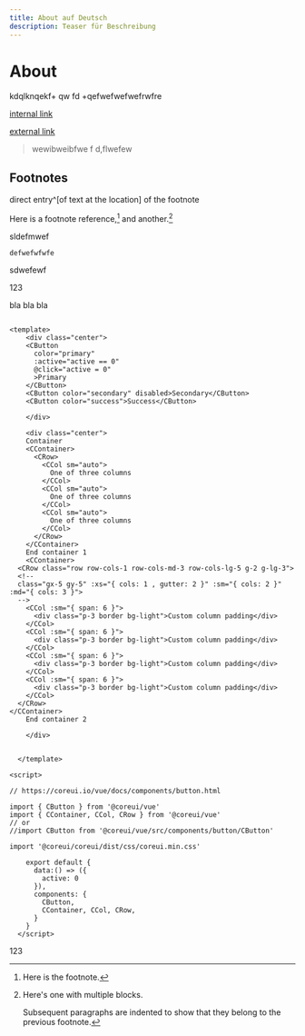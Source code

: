 ```yaml
---
title: About auf Deutsch
description: Teaser für Beschreibung
---
```


# About 
kdqlknqekf+
qw
fd
+qefwefwefwefrwfre


[internal link](/about)

[external link](https://www.cern.ch)


> wewibweibfwe f
> d,flwefew


## Footnotes

direct entry^[of text at the location] of the footnote

Here is a footnote reference,[^1] and another.[^longnote]

[^1]: Here is the footnote.

[^longnote]: Here's one with multiple blocks.

    Subsequent paragraphs are indented to show that they
belong to the previous footnote.






sldefmwef


```
defwefwfwfe

```

sdwefewf


123

bla bla bla 

```

<template>
    <div class="center">
    <CButton 
      color="primary" 
      :active="active == 0"
      @click="active = 0"
      >Primary
    </CButton>
    <CButton color="secondary" disabled>Secondary</CButton>
    <CButton color="success">Success</CButton>

    </div>

    <div class="center">
    Container
    <CContainer>
      <CRow>
        <CCol sm="auto">
          One of three columns
        </CCol>
        <CCol sm="auto">
          One of three columns
        </CCol>
        <CCol sm="auto">
          One of three columns
        </CCol>
      </CRow>
    </CContainer>
    End container 1
    <CContainer>
  <CRow class="row row-cols-1 row-cols-md-3 row-cols-lg-5 g-2 g-lg-3">
  <!--
  class="gx-5 gy-5" :xs="{ cols: 1 , gutter: 2 }" :sm="{ cols: 2 }" :md="{ cols: 3 }">
  -->
    <CCol :sm="{ span: 6 }">
      <div class="p-3 border bg-light">Custom column padding</div>
    </CCol>
    <CCol :sm="{ span: 6 }">
      <div class="p-3 border bg-light">Custom column padding</div>
    </CCol>
    <CCol :sm="{ span: 6 }">
      <div class="p-3 border bg-light">Custom column padding</div>
    </CCol>
    <CCol :sm="{ span: 6 }">
      <div class="p-3 border bg-light">Custom column padding</div>
    </CCol>
  </CRow>
</CContainer>
    End container 2

    </div>


  </template>

<script>

// https://coreui.io/vue/docs/components/button.html

import { CButton } from '@coreui/vue'
import { CContainer, CCol, CRow } from '@coreui/vue'
// or
//import CButton from '@coreui/vue/src/components/button/CButton'

import '@coreui/coreui/dist/css/coreui.min.css'

    export default {
      data:() => ({
        active: 0
      }),
      components: {
        CButton,
        CContainer, CCol, CRow,
      }
    }
  </script>

```

123


